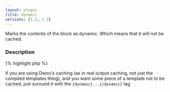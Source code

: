 ```yaml
---
layout: plugin
title: dynamic
versions: [1.2, 1.3]
---
```


Marks the contents of the block as dynamic. Which means that it will not be cached.

### Description
<div class="code-box">
{% highlight php %}
<?php
dynamic()
{% endhighlight %}
</div>

If you are using Dwoo's caching (as in real output caching, not just the compiled templates thing), and you want some
piece of a template not to be cached, just suround it with the `{dynamic}...{/dynamic}` tag